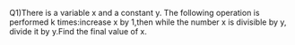 Q1)There is a variable x and a constant y. The following operation is performed k times:increase x by 1,then while the number x is divisible by y, divide it by y.Find the final value of x.
